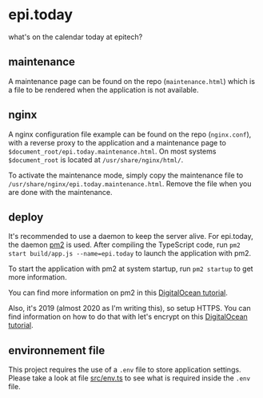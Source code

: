 # epi.today

what's on the calendar today at epitech?

## maintenance

A maintenance page can be found on the repo (`maintenance.html`) which is a file to be rendered when the application is not available.

## nginx

A nginx configuration file example can be found on the repo (`nginx.conf`), with a reverse proxy to the application and a maintenance page to `$document_root/epi.today.maintenance.html`. On most systems `$document_root` is located at `/usr/share/nginx/html/`.

To activate the maintenance mode, simply copy the maintenance file to `/usr/share/nginx/epi.today.maintenance.html`. Remove the file when you are done with the maintenance.

## deploy

It's recommended to use a daemon to keep the server alive. For epi.today, the daemon [pm2](https://pm2.keymetrics.io) is used.
After compiling the TypeScript code, run `pm2 start build/app.js --name=epi.today` to launch the application with pm2.

To start the application with pm2 at system startup, run `pm2 startup` to get more information.

You can find more information on pm2 in this [DigitalOcean tutorial](https://www.digitalocean.com/community/tutorials/how-to-set-up-a-node-js-application-for-production-on-debian-9).

Also, it's 2019 (almost 2020 as I'm writing this), so setup HTTPS. You can find information on how to do that with let's encrypt on this [DigitalOcean tutorial](https://www.digitalocean.com/community/tutorials/how-to-secure-nginx-with-let-s-encrypt-on-debian-9).

## environnement file

This project requires the use of a `.env` file to store application settings. Please take a look at file [src/env.ts](src/env.ts) to see what is required inside the `.env` file.
